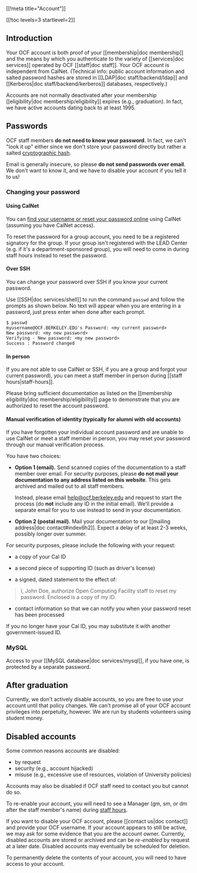 [[!meta title="Account"]]

[[!toc levels=3 startlevel=2]]

## Introduction

Your OCF account is both proof of your [[membership|doc membership]] and the means by which you authenticate to the variety of [[services|doc services]] operated by OCF [[staff|doc staff]]. Your OCF account is independent from CalNet. (Technical info: public account information and salted password hashes are stored in [[LDAP|doc staff/backend/ldap]] and [[Kerberos|doc staff/backend/kerberos]] databases, respectively.)

Accounts are not normally deactivated after your membership
[[eligibility|doc membership/eligibility]] expires (e.g., graduation). In fact, we have active
accounts dating back to at least 1995.

## Passwords

OCF staff members **do not need to know your password**. In fact, we can't "look it up" either since we don't store your password directly but rather a salted [cryptographic hash](https://en.wikipedia.org/wiki/Cryptographic_hash_function).

Email is generally insecure, so please **do not send passwords over email**. We
don't want to know it, and we have to disable your account if you tell it to
us!

### Changing your password

#### Using CalNet

You can [find your username or reset your password
online](https://accounts.ocf.berkeley.edu/change-password) using CalNet
(assuming you have CalNet access).

To reset the password for a group account, you need to be a registered
signatory for the group. If your group isn't registered with the LEAD Center
(e.g. if it's a department-sponsored group), you will need to come in during
staff hours instead to reset the password.

#### Over SSH

You can change your password over SSH if you know your current password.

Use [[SSH|doc services/shell]] to run the command `passwd` and follow the prompts as shown below. No text will appear when you are entering in a password, just press enter when done after each prompt.

    $ passwd
    myusername@OCF.BERKELEY.EDU's Password: <my current password>
    New password: <my new password>
    Verifying - New password: <my new password>
    Success : Password changed

#### In person

If you are not able to use CalNet or SSH, if you are a group and forgot your current password), you can meet a staff member in person during [[staff hours|staff-hours]].

Please bring sufficient documentation as listed on the [[membership eligibility|doc membership/eligibility]] page to demonstrate that you are authorized to reset the account password.

<a id="manual-reset"></a>
#### Manual verification of identity (typically for alumni with old accounts)

If you have forgotten your individual account password and are unable to use
CalNet or meet a staff member in person, you may reset your password through
our manual verification process.

You have two choices:

  * **Option 1 (email).** Send scanned copies of the documentation to a staff
    member over email. For security purposes, please **do not mail your
    documentation to any address listed on this website**. This gets archived
    and mailed out to all staff members.

    Instead, please email [help@ocf.berkeley.edu](mailto:help@ocf.berkeley.edu)
    and request to start the process (do **not** include any ID in the initial
    email). We'll provide a separate email for you to use instead to send in
    your documentation.

  * **Option 2 (postal mail).** Mail your documentation to our [[mailing
    address|doc contact#index6h2]]. Expect a delay of at least 2-3 weeks,
    possibly longer over summer.

For security purposes, please include the following with your request:

* a copy of your Cal ID

* a second piece of supporting ID (such as driver's license)

* a signed, dated statement to the effect of:
> I, John Doe, authorize Open Computing Facility staff to reset my password. Enclosed is a copy of my ID.

* contact information so that we can notify you when your password reset has been processed

If you no longer have your Cal ID, you may substitute it with another government-issued ID.

### MySQL

Access to your [[MySQL database|doc services/mysql]], if you have one, is protected by a separate password.

## After graduation

Currently, we don't actively disable accounts, so you are free to use your account until that policy changes. We can't promise all of your OCF account privileges into perpetuity, however.  We are run by students volunteers using student money.

## Disabled accounts

Some common reasons accounts are disabled:

 * by request
 * security (e.g., account hijacked)
 * misuse (e.g., excessive use of resources, violation of University policies)

Accounts may also be disabled if OCF staff need to contact you but cannot do so.

To re-enable your account, you will need to see a Manager (gm, sm, or dm after the staff member's name) during [staff hours](https://www.ocf.berkeley.edu/staff_hours).

If you want to disable your OCF account, please [[contact us|doc contact]] and provide your OCF username. If your account appears to still be active, we may ask for some evidence that you are the account owner. Currently, disabled accounts are stored or archived and can be *re-enabled* by request at a later date. Disabled accounts may eventually be scheduled for deletion.

To permanently delete the contents of your account, you will need to have access to your account.
